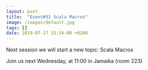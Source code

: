 ```yaml
---
layout: post
title:  "Event#31 Scala Macros"
image: /images/default.jpg
tags: []
date: 2019-07-17 15:34:00 +0200
---
```


Next session we will start a new topic: Scala Macros[]()

Join us next Wednesday, at 11:00 in Jamaika (room 223)